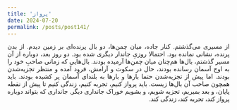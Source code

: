 ```yaml
---
title: 'پرواز'
date: 2024-07-20
permalink: /posts/post141/
---
```

<div align="justify" dir="rtl" style="font-family:vazir;">

از مسیری می‌گذشتم. کنار جاده، میان چمن‌ها، دو بال پرنده‌ای بر زمین دیدم. از بدن پرنده، نشانی نمانده بود. احتمالا روزیِ جاندار دیگری شده بود. دو روز بعد، دوباره از آن مسیر گذشتم، بال‌ها هم‌چنان میان چمن‌ها آرمیده بودند. بال‌هایی که زمانی صاحبِ خود را به اوج آسمان رسانده بودند، حال در سکوت و آرامش، فرود آمده و منتظر تجزیه‌شدن بودند. اما پیش از تجزیه‌شدن حتما بارها و بارها به بلندای آسمان پر کشیده بودند. باید همچون صاحب آن بال‌ها زیست. باید پرواز کنیم،‌ تجربه کنیم، زندگی کنیم تا پیش از نقطه پایان، و بعد بمیریم، تجزیه شویم، و بشویم خوراک جانداری دیگر. جانداری که بتواند دوباره پرواز کند، تجربه کند، زندگی کند.



